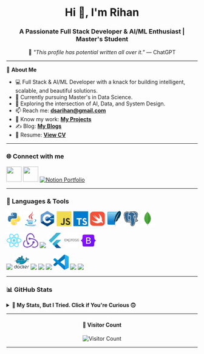 <h1 align="center">Hi 👋, I'm Rihan</h1>
<h3 align="center">A Passionate Full Stack Developer & AI/ML Enthusiast | Master's Student </h3>

<p align="center">
  🧠 <i>"This profile has potential written all over it."</i> — ChatGPT
</p>

---

🎯 **About Me**
- 💻 Full Stack & AI/ML Developer with a knack for building intelligent, scalable, and beautiful solutions.
- 🌱 Currently pursuing Master's in Data Science.
- 🚀 Exploring the intersection of AI, Data, and System Design.
- 📫 Reach me: **dsarihan@gmail.com**
- 🧠 Know my work: [**My Projects**](https://tinyurl.com/3e9mbha3)
- ✍️ Blog: [**My Blogs**](https://DsaRihan.github.io)
- 📄 Resume: [**View CV**](https://drive.google.com/file/d/1Lj82hrQ1xDeZMVWTNapO8Uw2TkyfUgUH/view?usp=sharing)

---

<h3 align="left">🌐 Connect with me</h3>
<p align="left">
  <a href="https://www.linkedin.com/in/rihan-dsa" target="_blank"><img src="https://cdn.jsdelivr.net/gh/devicons/devicon/icons/linkedin/linkedin-original.svg" width="40" height="40"/></a>
  <a href="https://github.com/DsaRihan" target="_blank"><img src="https://cdn.jsdelivr.net/gh/devicons/devicon/icons/github/github-original.svg" width="40" height="40"/></a>
  <a href="http://surl.li/rwmrgh" target="_blank"><img src="https://img.icons8.com/ios-filled/50/notion.png" width="40" height="40" alt="Notion Portfolio"/></a>
</p>

---

<h3 align="left">🧰 Languages & Tools</h3>
<p align="left">
  <!-- Programming Languages -->
  <a href="https://www.python.org" target="_blank"><img src="https://raw.githubusercontent.com/devicons/devicon/master/icons/python/python-original.svg" width="40"/></a>
  <a href="https://www.java.com" target="_blank"><img src="https://raw.githubusercontent.com/devicons/devicon/master/icons/java/java-original.svg" width="40"/></a>
  <a href="https://cplusplus.com/" target="_blank"><img src="https://raw.githubusercontent.com/devicons/devicon/master/icons/cplusplus/cplusplus-original.svg" width="40"/></a>
  <a href="https://developer.mozilla.org/en-US/docs/Web/JavaScript" target="_blank"><img src="https://raw.githubusercontent.com/devicons/devicon/master/icons/javascript/javascript-original.svg" width="40"/></a>
  <a href="https://www.typescriptlang.org/" target="_blank"><img src="https://raw.githubusercontent.com/devicons/devicon/master/icons/typescript/typescript-original.svg" width="40"/></a>
  <a href="https://developer.apple.com/swift/" target="_blank"><img src="https://raw.githubusercontent.com/devicons/devicon/master/icons/swift/swift-original.svg" width="40"/></a>
  <a href="https://www.sqlite.org/" target="_blank"><img src="https://raw.githubusercontent.com/devicons/devicon/master/icons/sqlite/sqlite-original.svg" width="40"/></a>
  <a href="https://www.postgresql.org/" target="_blank"><img src="https://raw.githubusercontent.com/devicons/devicon/master/icons/postgresql/postgresql-original.svg" width="40"/></a>
  <a href="https://www.mongodb.com/" target="_blank"><img src="https://raw.githubusercontent.com/devicons/devicon/master/icons/mongodb/mongodb-original.svg" width="40"/></a>

  <!-- Frameworks & Libraries -->
  <a href="https://reactjs.org/" target="_blank"><img src="https://raw.githubusercontent.com/devicons/devicon/master/icons/react/react-original.svg" width="40"/></a>
  <a href="https://redux.js.org" target="_blank"><img src="https://raw.githubusercontent.com/devicons/devicon/master/icons/redux/redux-original.svg" width="40"/></a>
  <a href="https://reactnative.dev/" target="_blank"><img src="https://reactnative.dev/img/header_logo.svg" width="40"/></a>
  <a href="https://flutter.dev" target="_blank"><img src="https://raw.githubusercontent.com/devicons/devicon/master/icons/flutter/flutter-original.svg" width="40"/></a>
  <a href="https://expressjs.com/" target="_blank"><img src="https://raw.githubusercontent.com/devicons/devicon/master/icons/express/express-original-wordmark.svg" width="40"/></a>
  <a href="https://getbootstrap.com" target="_blank"><img src="https://raw.githubusercontent.com/devicons/devicon/master/icons/bootstrap/bootstrap-original.svg" width="40"/></a>

  <!-- Tools & DevOps -->
  <a href="https://git-scm.com/" target="_blank"><img src="https://www.vectorlogo.zone/logos/git-scm/git-scm-icon.svg" width="40"/></a>
  <a href="https://www.docker.com/" target="_blank"><img src="https://raw.githubusercontent.com/devicons/devicon/master/icons/docker/docker-original-wordmark.svg" width="40"/></a>
  <a href="https://kubernetes.io/" target="_blank"><img src="https://www.vectorlogo.zone/logos/kubernetes/kubernetes-icon.svg" width="40"/></a>
  <a href="https://www.figma.com/" target="_blank"><img src="https://www.vectorlogo.zone/logos/figma/figma-icon.svg" width="40"/></a>
  <a href="https://www.postman.com/" target="_blank"><img src="https://www.vectorlogo.zone/logos/getpostman/getpostman-icon.svg" width="40"/></a>
  <a href="https://code.visualstudio.com/" target="_blank"><img src="https://raw.githubusercontent.com/devicons/devicon/master/icons/vscode/vscode-original.svg" width="40"/></a>
  <a href="https://www.mathworks.com/products/matlab.html" target="_blank"><img src="https://upload.wikimedia.org/wikipedia/commons/2/21/Matlab_Logo.png" width="40"/></a>
  <a href="https://www.arduino.cc/" target="_blank"><img src="https://cdn.worldvectorlogo.com/logos/arduino-1.svg" width="40"/></a>

</p>

---

<h3 align="left">📊 GitHub Stats</h3>

<details>
  <summary><b>🎪 My Stats, But I Tried. Click if You're Curious 🙃</b></summary>

  <br/>
  <p align="center">
    <img src="https://github-readme-stats.vercel.app/api?username=DsaRihan&theme=blue_navy&show_icons=true&hide_border=false&include_all_commits=true&count_private=true" alt="GitHub Stats" />
    <br/>
    <img src="https://github-readme-streak-stats.herokuapp.com/?user=DsaRihan&theme=blue_navy&hide_border=false" alt="GitHub Streak" />
    <br/>
    <img src="https://github-readme-stats.vercel.app/api/top-langs/?username=DsaRihan&theme=blue_navy&hide_border=false&layout=compact" alt="Top Languages" />
  </p>
</details>


---

<h4 align="center">👀 Visitor Count</h4>
<p align="center">
  <img src="https://visitcount.itsvg.in/api?id=DsaRihan&icon=0&color=0" alt="Visitor Count" />
</p>

---

<!-- Proudly created with ❤️ by Rihan using GPRM ( https://gprm.itsvg.in ) -->
